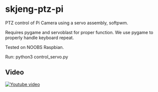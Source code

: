 # skjeng-ptz-pi

PTZ control of Pi Camera using a servo assembly, softpwm.

Requires pygame and servoblast for proper function.
We use pygame to properly handle keyboard repeat.

Tested on NOOBS Raspbian.

Run:
python3 control_servo.py

## Video

[![Youtube video](http://img.youtube.com/vi/_41ouhvGAtY/0.jpg)](http://www.youtube.com/watch?v=_41ouhvGAtY)

